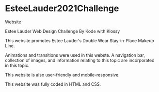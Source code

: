 # EsteeLauder2021Challenge
Website

Estee Lauder Web Design Challenge By Kode with Klossy

This website promotes Estee Lauder's Double Wear Stay-in-Place Makeup Line.

Animations and transitions were used in this webste.
A navigation bar, collection of images, and information relating to this topic are incorporated in this topic.

This website is also user-friendly and mobile-responsive.

This website was fully coded in HTML and CSS.

